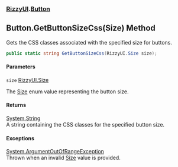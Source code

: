 ### [RizzyUI](RizzyUI 'RizzyUI').[Button](RizzyUI.Button 'RizzyUI.Button')

## Button.GetButtonSizeCss(Size) Method

Gets the CSS classes associated with the specified size for buttons.

```csharp
public static string GetButtonSizeCss(RizzyUI.Size size);
```
#### Parameters

<a name='RizzyUI.Button.GetButtonSizeCss(RizzyUI.Size).size'></a>

`size` [RizzyUI.Size](https://docs.microsoft.com/en-us/dotnet/api/RizzyUI.Size 'RizzyUI.Size')

The [Size](RizzyUI.Button.Size 'RizzyUI.Button.Size') enum value representing the button size.

#### Returns
[System.String](https://docs.microsoft.com/en-us/dotnet/api/System.String 'System.String')  
A string containing the CSS classes for the specified button size.

#### Exceptions

[System.ArgumentOutOfRangeException](https://docs.microsoft.com/en-us/dotnet/api/System.ArgumentOutOfRangeException 'System.ArgumentOutOfRangeException')  
Thrown when an invalid [Size](RizzyUI.Button.Size 'RizzyUI.Button.Size') value is provided.